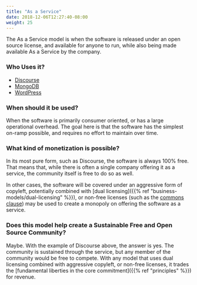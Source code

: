 ```yaml
---
title: "As a Service"
date: 2018-12-06T12:27:40-08:00
weight: 25
---
```


The As a Service model is when the software is released under an open source
license, and available for anyone to run, while also being made available As
a Service by the company. 

### Who Uses it?

* [Discourse](https://discourse.org)
* [MongoDB](https://www.mongodb.com/)
* [WordPress](https://wordpress.org/)

### When should it be used?

When the software is primarily consumer oriented, or has a large operational
overhead. The goal here is that the software has the simplest on-ramp possible,
and requires no effort to maintain over time. 

### What kind of monetization is possible?

In its most pure form, such as Discourse, the software is always 100% free. That means
that, while there is often a single company offering it as a service, the community
itself is free to do so as well. 

In other cases, the software will be covered under an aggressive form of
copyleft, potentially combined with [dual licensing]({{% ref
"business-models/dual-licensing" %}}), or non-free licenses (such as the
[commons clause](https://commonsclause.com)) may be
used to create a monopoly on offering the software as a service.

### Does this model help create a Sustainable Free and Open Source Community?

Maybe. With the example of Discourse above, the answer is yes. The community is 
sustained through the service, but any member of the community would be free to
compete. With any model that uses dual licensing combined with aggressive copyleft,
or non-free licenses, it trades the [fundamental liberties in the core commitment]({{% ref "principles" %}}) for revenue.
